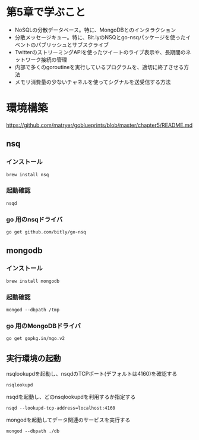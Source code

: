# 第5章で学ぶこと

- NoSQLの分散データベース。特に、MongoDBとのインタラクション
- 分散メッセージキュー。特に、Bit.lyのNSQとgo-nsqパッケージを使ったイベントのパブリッシュとサブスクライブ
- TwitterのストリーミングAPIを使ったツイートのライブ表示や、長期間のネットワーク接続の管理
- 内部で多くのgoroutineを実行しているプログラムを、適切に終了させる方法
- メモリ消費量の少ないチャネルを使ってシグナルを送受信する方法


# 環境構築
https://github.com/matryer/goblueprints/blob/master/chapter5/README.md

## nsq
### インストール
    brew install nsq
### 起動確認
    nsqd
### go 用のnsqドライバ
    go get github.com/bitly/go-nsq
    
## mongodb
### インストール
    brew install mongodb
### 起動確認
    mongod --dbpath /tmp
### go 用のMongoDBドライバ
    go get gopkg.in/mgo.v2

## 実行環境の起動
nsqlookupdを起動し、nsqdのTCPポート(デフォルトは4160)を確認する

    nsqlookupd
    
nsqdを起動し、どのnsqlookupdを利用するか指定する

    nsqd --lookupd-tcp-address=localhost:4160

mongodを起動してデータ関連のサービスを実行する

    mongod --dbpath ./db

